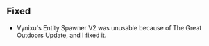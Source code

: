 ## Fixed
- Vynixu's Entity Spawner V2 was unusable because of The Great Outdoors Update, and I fixed it.
